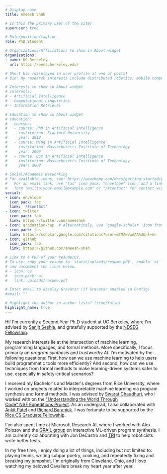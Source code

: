 ```yaml
---
# Display name
title: Ameesh Shah

# Is this the primary user of the site?
superuser: true

# Role/position/tagline
role: PhD Student

# Organizations/Affiliations to show in About widget
organizations:
- name: UC Berkeley
  url: https://eecs.berkeley.edu/

# Short bio (displayed in user profile at end of posts)
# bio: My research interests include distributed robotics, mobile computing and programmable matter.

# Interests to show in About widget
# interests:
# - Artificial Intelligence
# - Computational Linguistics
# - Information Retrieval

# Education to show in About widget
# education:
#   courses:
#   - course: PhD in Artificial Intelligence
#     institution: Stanford University
#     year: 2012
#   - course: MEng in Artificial Intelligence
#     institution: Massachusetts Institute of Technology
#     year: 2009
#   - course: BSc in Artificial Intelligence
#     institution: Massachusetts Institute of Technology
#     year: 2008

# Social/Academic Networking
# For available icons, see: https://wowchemy.com/docs/getting-started/page-builder/#icons
#   For an email link, use "fas" icon pack, "envelope" icon, and a link in the
#   form "mailto:your-email@example.com" or "/#contact" for contact widget.
social:
- icon: envelope
  icon_pack: fas
  link: '/#contact'
- icon: twitter
  icon_pack: fab
  link: https://twitter.com/ameeshsh
- icon: graduation-cap  # Alternatively, use `google-scholar` icon from `ai` icon pack
  icon_pack: fas
  link: https://scholar.google.com/citations?user=mfMAwVwAAAAJ&hl=en
- icon: github
  icon_pack: fab
  link: https://github.com/ameesh-shah

# Link to a PDF of your resume/CV.
# To use: copy your resume to `static/uploads/resume.pdf`, enable `ai` icons in `params.toml`, 
# and uncomment the lines below.
# - icon: cv
#   icon_pack: ai
#   link: uploads/resume.pdf

# Enter email to display Gravatar (if Gravatar enabled in Config)
#email: ""

# Highlight the author in author lists? (true/false)
highlight_name: true
---
```


Hi! I'm currently a Second Year Ph.D student at UC Berkeley, where I'm advised by [Sanjit Seshia](https://people.eecs.berkeley.edu/~sseshia/), and gratefully supported by the [NDSEG Fellowship](https://ndseg.sysplus.com/).

My research interests lie at the intersection of machine learning, programming languages, and formal methods. More specifically, I focus primarily on _program synthesis_ and _trustworthy AI_. I'm motivated by the following questions: First, how can we use machine learning to help users build programmatic tools more efficiently? And second, how can we use techniques from formal methods to make learning-driven systems safer to use, especially in safety-critical scenarios?

I received my Bachelor's and Master's degrees from Rice University, where I worked on projects related to interpretable machine learning via program synthesis and formal methods. I was advised by [Swarat Chaudhuri](https://www.cs.utexas.edu/~swarat/), who I worked with on the ["Understanding the World Through Code" NSF Expeditions Project](http://www.neurosymbolic.org/kickoff.html). As an undergrad, I also collaborated with [Ankit Patel](https://ankitlab.co/) and [Richard Baraniuk](https://richb.rice.edu/). I was fortunate to be supported by the [Rice CS Graduate Fellowship](https://csweb.rice.edu/academics/undergraduate-programs/advising/fifth-year-masters).

I've also spent time at Microsoft Research AI, where I worked with Alex Polozov and the [GRAIL group](https://www.microsoft.com/en-us/research/group/grounded-reasoning-and-interactive-learning-grail/) on interactive ML-driven program synthesis. I am currently collaborating with Jon DeCastro and [TRI](https://www.tri.global/) to help roboticists write better tests.

In my free time, I enjoy doing a lot of things, including but not limited to: playing tennis, writing subpar poetry, cooking, and repeatedly fixing and breaking my jumpshot. I'm originally from Cleveland, Ohio, and I love watching my beloved Cavaliers break my heart year after year.
